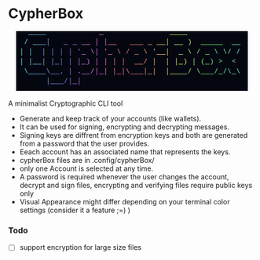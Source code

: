 # CypherBox

<p align="center">
<img src="./logo.png" class="center"></p>
</p>

A minimalist Cryptographic CLI tool

- Generate and keep track of your accounts (like wallets).
- It can be used for signing, encrypting and decrypting messages.
- Signing keys are diffrent from encryption keys and both are generated from a password that the user provides.
- Eeach account has an associated name that represents the keys.
- cypherBox files are in .config/cypherBox/
-  only one Account is selected at any time.
- A password is required whenever the user changes the account, decrypt and sign files, encrypting and verifying files require public keys only
- Visual Appearance might differ depending on your terminal color settings (consider it a feature ;=) )


### Todo

- [ ] support encryption for large size files
